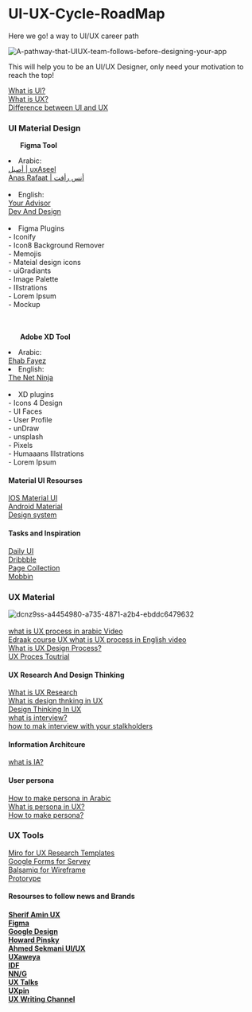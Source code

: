 # UI-UX-Cycle-RoadMap
Here we go! a way to UI/UX career path

![A-pathway-that-UIUX-team-follows-before-designing-your-app](https://user-images.githubusercontent.com/55780925/195993656-0567e4c5-74e8-4fee-85c7-fab1aa0834b1.png)

This will help you to be an UI/UX Designer, only need your motivation to reach the top!

<a href= "https://www.techtarget.com/searchapparchitecture/definition/user-interface-UI" > What is UI? </a> <br>
<a href= "https://www.interaction-design.org/literature/topics/ux-design"> What is UX? </a> <br>
<a href ="https://bootcamp.cvn.columbia.edu/blog/what-is-ux-design/#:~:text=UX%20and%20UI%20design%20are,of%20the%20UX%20design%20process."> Difference between UI and UX </a> 

<h3> UI Material Design </h3>
<ol> <B> Figma Tool </B> </ol>
  <li> Arabic: </li>
  <a href ="https://www.youtube.com/watch?v=62qluEMY7C4&list=PLIW7Uli0gP7h2wvikTq5zMh8PoOQWhlpw"> أصيل | uxAseel </a> <br>
  <a href ="https://www.youtube.com/watch?v=-8hP9M-EstY">Anas Rafaat | أنس رأفت </a> <br> <br>
  
  <li> English: </li>
  <a href ="https://www.youtube.com/watch?v=MOi9YiXpcDs&list=PL0KAnYbP6uAhxzOrSqwDVCdDQKckiWLxF"> Your Advisor </a> <br>
  <a href ="https://www.youtube.com/watch?v=YmdtXc_bzDw"> Dev And Design </a> <br> <br>
  
  <li> Figma Plugins </li>
  - Iconify <br>
  - Icon8 Background Remover <br>
  - Memojis <br>
  - Mateial design icons <br>
  - uiGradiants <br>
  - Image Palette <br>
  - Illstrations <br> 
  - Lorem Ipsum <br>
  - Mockup <br> <br>
  <br>
  <ul> <b> Adobe XD Tool </b> </ul> 
   <li> Arabic: </li>
   <a href="https://www.youtube.com/watch?v=4tvnBgZykto&list=PLjzhiGLyugKzxD2WKrI0riNZ9E6HoZYkH"> Ehab Fayez </a> <br>
   
   <li> English: </li>
   <a href="https://www.youtube.com/watch?v=0Q2s_zjSNR8&list=PL4cUxeGkcC9hOQFhUxCE8z1aB3OpwKXaJ"> The Net Ninja </a> <br> <br>
   
  <li> XD plugins </li>  
  - Icons 4 Design <br>
  - UI Faces <br>
  - User Profile <br>
  - unDraw <br>
  - unsplash <br>
  - Pixels <br>
  - Humaaans Illstrations <br> 
  - Lorem Ipsum <br>
  
  <h4> Material UI Resourses </h4>
  <a href ="https://developer.apple.com/design/"> IOS Material UI </a> <br>
  <a href="https://material.io/"> Android Material </a> <br>
  <a href ="https://xd.adobe.com/ideas/principles/design-systems/"> Design system </a>
   
   <h4> Tasks and Inspiration </h4>
   <a href ="https://dailyui.co"> Daily UI </a> <br>
   <a href ="https://dribbble.com/"> Dribbble </a> <br>
   <a href ="https://pagecollective.com/?ref=screenlane"> Page Collection </a> <br>
   <a href ="https://mobbin.com/browse/ios/apps"> Mobbin </a> <br>
   
   <h3> UX Material </h3>
   
   ![dcnz9ss-a4454980-a735-4871-a2b4-ebddc6479632](https://user-images.githubusercontent.com/55780925/195998567-b76ba85a-d042-4286-970a-1e4826664265.jpg) <br> <br>
<a href ="https://www.youtube.com/watch?v=0nAXnnctNrM"> what is UX process in arabic Video </a> <br> 
<a href="https://www.edraak.org/en/programs/course-v1:Edraak+UX1+2018_T1/"> Edraak course UX
<a href ="https://www.youtube.com/watch?v=rYH7AErVd7w"> what is UX process in English video </a> <br>
 <a href ="https://www.invisionapp.com/inside-design/6-stages-ux-process/"> What is UX Design Process? </a> <br>
 <a href ="https://www.youtube.com/watch?v=2IqfyV6zoCI&list=PLMDrOnfT8EAihDe2IzCk6OtXd5m9DJ7qy"> UX Proces Toutrial </a> <br>
 
 
  <h4> UX Research And Design Thinking</h4>
  <a href="https://www.eleken.co/blog-posts/ux-research-process"> What is UX Research </a> <br>
  <a href ="https://www.youtube.com/watch?v=9dkGoWhgQBg"> What is design thnking in UX </a> <br>
  <a href ="https://www.interaction-design.org/literature/topics/design-thinking#:~:text=Design%20thinking%20is%20a%20non,are%20ill%2Ddefined%20or%20unknown."> Design Thinking In UX </a> <br>
  <a href ="https://www.interaction-design.org/literature/article/how-to-conduct-user-interviews"> what is interview? </a> <br>
  <a href="https://www.youtube.com/watch?v=auQCdrRfYas"> how to mak interview with your stalkholders </a> <br> 
 
  <h4> Information Architcure </h4>
  <a href="https://www.toptal.com/designers/ia/guide-to-information-architecture#:~:text=Information%20architecture%20(IA)%20is%2C,behaviors%2C%20content%2C%20and%20flows."> what is IA? </a> <br>
 
  <h4> User persona </h4>
  <a href="https://www.youtube.com/watch?v=QhN2-gnuaVA"> How to make persona in Arabic </a> <br>
  <a href ="https://www.uxdesigninstitute.com/blog/what-are-ux-personas/#:~:text=A%20UX%20persona%20is%20a,and%20make%20design%20decisions%20accordingly."> What is persona in UX? </a> <br>
  <a href="https://www.youtube.com/watch?v=u44pBnAn7cM"> How to make persona? </a> <br>
 
 <h3> UX Tools </h3>
 <a href= "https://miro.com/app/dashboard/"> Miro for UX Research Templates </a> <br>
 <a href="https://www.google.com/forms/about/"> Google Forms for Servey </a> <br>
 <a href="https://balsamiq.com/"> Balsamiq for Wireframe </a> <br>
 <a href ="https://proto.io/"> Protorype </a> <br>
 
 <h4> Resourses to follow news and Brands <h4>
  <a href ="https://www.youtube.com/c/SherifAminUXDesigner/featured"> Sherif Amin UX </a> <br>
  <a href ="https://www.youtube.com/c/Figmadesign"> Figma </a> <br>
  <a href ="https://www.youtube.com/c/googledesign"> Google Design </a> <br>
  <a href ="https://www.youtube.com/howardpinsky"> Howard Pinsky <//a> <br>
   <a href="https://www.youtube.com/c/AhmadMSekmani"> Ahmed Sekmani UI/UX </a> <br>
  <a href ="https://www.facebook.com/groups/188850591141932"> UXaweya </a> <br>
  <a href ="https://www.interaction-design.org/"> IDF </a> <br>
  <a href ="https://www.nngroup.com/"> NN/G </a> <br>
  <a href ="https://www.uxtalks.in/"> UX Talks </a> <br>
  <a href ="https://www.uxpin.com/"> UXpin </a> <br>
  <a href ="https://www.youtube.com/channel/UCC5Zotku6ESMRsCBiC9UeYA"> UX Writing Channel </a> <br>
  
 
   
  

